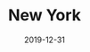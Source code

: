 ---
layout: location-page
date: 2019-12-31
tags:
  - new-york
title: New York
stateAbbr: NY
url: "https://coronavirus.health.ny.gov/"
urlTitle: "coronavirus.health.ny.gov"
---